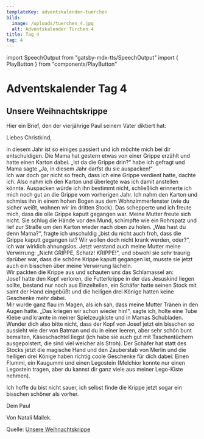 ```yaml
---
templateKey: adventskalender-tuerchen
bild:
  image: /uploads/tuerchen_4.jpg
  alt: Adventskalender Türchen 4
title: Tag 4
tag: 4
---
```


import SpeechOutput from "gatsby-mdx-tts/SpeechOutput"
import { PlayButton } from "components/PlayButton"

<SpeechOutput id="adventskalender-tag-4" customPlayButton={PlayButton}>

# Adventskalender Tag 4

## Unsere Weihnachtskrippe

Hier ein Brief, den der vierjährige Paul seinem Vater diktiert hat:

Liebes Christkind,

in diesem Jahr ist so einiges passiert und ich möchte mich bei dir entschuldigen. Die Mama hat gestern etwas von einer Grippe erzählt und hatte einen Karton dabei. „Ist da die Grippe drin?“ habe ich gefragt und Mama sagte „Ja, in diesem Jahr darfst du sie auspacken!“  
Ich war doch gar nicht so frech, dass ich eine Grippe verdient hatte, dachte ich. Also nahm ich den Karton und überlegte was ich damit anstellen könnte. Auspacken würde ich ihn bestimmt nicht, schließlich erinnerte ich mich noch gut an die Grippe vom vorherigen Jahr. Ich nahm den Karton und schmiss ihn in einem hohen Bogen aus dem Wohnzimmerfenster (wie du sicher weißt, wohnen wir im dritten Stock). Das schepperte und ich freute mich, dass die olle Grippe kaputt gegangen war. 
Meine Mutter freute sich nicht. Sie schlug die Hände vor den Mund, schimpfte wie ein Rohrspatz und lief zur Straße um den Karton wieder nach oben zu holen. „Was hast du denn Mama?“, fragte ich unschuldig „bist du nicht auch froh, dass die Grippe kaputt gegangen ist? Wir wollen doch nicht krank werden, oder?“, ich war wirklich ahnungslos. Jetzt verstand auch meine Mutter meine Verwirrung: „Nicht GRIPPE, Schatz! KRIPPE!“, und obwohl sie sehr traurig darüber war, dass die schöne Krippe kaputt gegangen ist, musste sie jetzt auch ein bisschen über meine Verwirrung lächeln.  
Wir packten die Krippe aus und schauten uns das Schlamassel an:   
Josef hatte den Kopf verloren, die Futterkrippe in der das Jesuskind liegen sollte, bestand nur noch aus Einzelteilen, ein Schäfer hatte seinen Stock mit samt der Hand eingebüßt und die heiligen drei Könige hatten keine Geschenke mehr dabei.  
Mir wurde ganz flau im Magen, als ich sah, dass meine Mutter Tränen in den Augen hatte. „Das kriegen wir schon wieder hin!“, sagte ich, holte eine Tube Klebe und kramte in meiner Spielzeugkiste und in Mamas Schubladen.  
Wunder dich also bitte nicht, dass der Kopf von Josef jetzt ein bisschen so aussieht wie der von Batman und du in einer leeren, aber sehr schön bunt bemalten, Käseschachtel liegst (ich habe sie auch gut mit Taschentüchern ausgepolstert, die sind viel weicher als Stroh). Der Schäfer hat statt des Stocks jetzt die magische Hand und den Zauberstab von Merlin und die heiligen drei Könige haben richtig coole Geschenke für dich dabei: Einen Flummi, ein Kaugummi und einen Legostein (Melchior konnte nur einen Legostein tragen, aber du kannst dir ganz viele aus meiner Lego-Kiste nehmen).

Ich hoffe du bist nicht sauer, ich selbst finde die Krippe jetzt sogar ein bisschen schöner als vorher.

Dein Paul

Von Natali Mallek.

Quelle: [Unsere Weihnachtskrippe](https://mal-alt-werden.de/unsere-weihnachtskrippe-eine-lustige-weihnachtsgeschichte/)

</SpeechOutput>

